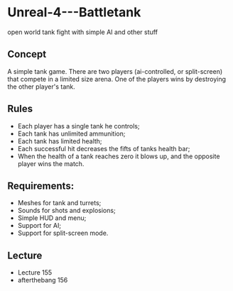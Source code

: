 # Unreal-4---Battletank
open world tank fight with simple AI and other stuff

## Concept
A simple tank game. There are two players (ai-controlled, or split-screen) that compete in a limited size arena. One of the players wins by destroying the other player's tank.

## Rules
* Each player has a single tank he controls;
* Each tank has unlimited ammunition;
* Each tank has limited health;
* Each successful hit decreases the fifts of tanks health bar;
* When the health of a tank reaches zero it blows up, and the opposite player wins the match.

## Requirements:
* Meshes for tank and turrets;
* Sounds for shots and explosions;
* Simple HUD and menu;
* Support for AI;
* Support for split-screen mode.

## Lecture
* Lecture 155
* afterthebang 156